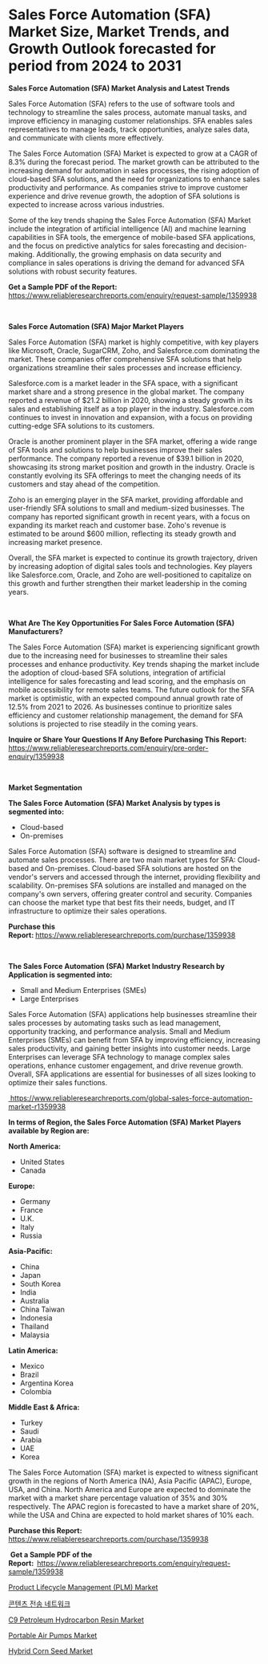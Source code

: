<p><h1>Sales Force Automation (SFA) Market Size, Market Trends, and Growth Outlook forecasted for period from 2024 to 2031</h1></p><p><strong>Sales Force Automation (SFA) Market Analysis and Latest Trends</strong></p>
<p><p>Sales Force Automation (SFA) refers to the use of software tools and technology to streamline the sales process, automate manual tasks, and improve efficiency in managing customer relationships. SFA enables sales representatives to manage leads, track opportunities, analyze sales data, and communicate with clients more effectively.</p><p>The Sales Force Automation (SFA) Market is expected to grow at a CAGR of 8.3% during the forecast period. The market growth can be attributed to the increasing demand for automation in sales processes, the rising adoption of cloud-based SFA solutions, and the need for organizations to enhance sales productivity and performance. As companies strive to improve customer experience and drive revenue growth, the adoption of SFA solutions is expected to increase across various industries.</p><p>Some of the key trends shaping the Sales Force Automation (SFA) Market include the integration of artificial intelligence (AI) and machine learning capabilities in SFA tools, the emergence of mobile-based SFA applications, and the focus on predictive analytics for sales forecasting and decision-making. Additionally, the growing emphasis on data security and compliance in sales operations is driving the demand for advanced SFA solutions with robust security features.</p></p>
<p><strong>Get a Sample PDF of the Report:&nbsp;</strong> <a href="https://www.reliableresearchreports.com/enquiry/request-sample/1359938">https://www.reliableresearchreports.com/enquiry/request-sample/1359938</a></p>
<p>&nbsp;</p>
<p><strong>Sales Force Automation (SFA) Major Market Players</strong></p>
<p><p>Sales Force Automation (SFA) market is highly competitive, with key players like Microsoft, Oracle, SugarCRM, Zoho, and Salesforce.com dominating the market. These companies offer comprehensive SFA solutions that help organizations streamline their sales processes and increase efficiency.</p><p>Salesforce.com is a market leader in the SFA space, with a significant market share and a strong presence in the global market. The company reported a revenue of $21.2 billion in 2020, showing a steady growth in its sales and establishing itself as a top player in the industry. Salesforce.com continues to invest in innovation and expansion, with a focus on providing cutting-edge SFA solutions to its customers.</p><p>Oracle is another prominent player in the SFA market, offering a wide range of SFA tools and solutions to help businesses improve their sales performance. The company reported a revenue of $39.1 billion in 2020, showcasing its strong market position and growth in the industry. Oracle is constantly evolving its SFA offerings to meet the changing needs of its customers and stay ahead of the competition.</p><p>Zoho is an emerging player in the SFA market, providing affordable and user-friendly SFA solutions to small and medium-sized businesses. The company has reported significant growth in recent years, with a focus on expanding its market reach and customer base. Zoho's revenue is estimated to be around $600 million, reflecting its steady growth and increasing market presence.</p><p>Overall, the SFA market is expected to continue its growth trajectory, driven by increasing adoption of digital sales tools and technologies. Key players like Salesforce.com, Oracle, and Zoho are well-positioned to capitalize on this growth and further strengthen their market leadership in the coming years.</p></p>
<p>&nbsp;</p>
<p><strong>What Are The Key Opportunities For Sales Force Automation (SFA) Manufacturers?</strong></p>
<p><p>The Sales Force Automation (SFA) market is experiencing significant growth due to the increasing need for businesses to streamline their sales processes and enhance productivity. Key trends shaping the market include the adoption of cloud-based SFA solutions, integration of artificial intelligence for sales forecasting and lead scoring, and the emphasis on mobile accessibility for remote sales teams. The future outlook for the SFA market is optimistic, with an expected compound annual growth rate of 12.5% from 2021 to 2026. As businesses continue to prioritize sales efficiency and customer relationship management, the demand for SFA solutions is projected to rise steadily in the coming years.</p></p>
<p><strong>Inquire or Share Your Questions If Any Before Purchasing This Report:</strong> <a href="https://www.reliableresearchreports.com/enquiry/pre-order-enquiry/1359938">https://www.reliableresearchreports.com/enquiry/pre-order-enquiry/1359938</a></p>
<p>&nbsp;</p>
<p><strong>Market Segmentation</strong></p>
<p><strong>The Sales Force Automation (SFA) Market Analysis by types is segmented into:</strong></p>
<p><ul><li>Cloud-based</li><li>On-premises</li></ul></p>
<p><p>Sales Force Automation (SFA) software is designed to streamline and automate sales processes. There are two main market types for SFA: Cloud-based and On-premises. Cloud-based SFA solutions are hosted on the vendor's servers and accessed through the internet, providing flexibility and scalability. On-premises SFA solutions are installed and managed on the company's own servers, offering greater control and security. Companies can choose the market type that best fits their needs, budget, and IT infrastructure to optimize their sales operations.</p></p>
<p><strong>Purchase this Report:&nbsp;</strong><a href="https://www.reliableresearchreports.com/purchase/1359938">https://www.reliableresearchreports.com/purchase/1359938</a></p>
<p>&nbsp;</p>
<p><strong>The Sales Force Automation (SFA) Market Industry Research by Application is segmented into:</strong></p>
<p><ul><li>Small and Medium Enterprises (SMEs)</li><li>Large Enterprises</li></ul></p>
<p><p>Sales Force Automation (SFA) applications help businesses streamline their sales processes by automating tasks such as lead management, opportunity tracking, and performance analysis. Small and Medium Enterprises (SMEs) can benefit from SFA by improving efficiency, increasing sales productivity, and gaining better insights into customer needs. Large Enterprises can leverage SFA technology to manage complex sales operations, enhance customer engagement, and drive revenue growth. Overall, SFA applications are essential for businesses of all sizes looking to optimize their sales functions.</p></p>
<p><a href="https://www.reliableresearchreports.com/global-sales-force-automation-market-r1359938">&nbsp;https://www.reliableresearchreports.com/global-sales-force-automation-market-r1359938</a></p>
<p><strong>In terms of Region, the Sales Force Automation (SFA) Market Players available by Region are:</strong></p>
<p>
    <p> <strong> North America: </strong>
        <ul>
            <li>United States</li>
            <li>Canada</li>
        </ul>
        </p> 
    <p> <strong> Europe: </strong>
        <ul>
            <li>Germany</li>
            <li>France</li>
            <li>U.K.</li>
            <li>Italy</li>
            <li>Russia</li>
        </ul>
        </p> 
    <p> <strong> Asia-Pacific: </strong>
        <ul>
            <li>China</li>
            <li>Japan</li>
            <li>South Korea</li>
            <li>India</li>
            <li>Australia</li>
            <li>China Taiwan</li>
            <li>Indonesia</li>
            <li>Thailand</li>
            <li>Malaysia</li>
        </ul>
        </p> 
    <p> <strong> Latin America: </strong>
        <ul>
            <li>Mexico</li>
            <li>Brazil</li>
            <li>Argentina Korea</li>
            <li>Colombia</li>
        </ul>
        </p> 
    <p> <strong> Middle East & Africa: </strong>
        <ul>
            <li>Turkey</li>
            <li>Saudi</li>
            <li>Arabia</li>
            <li>UAE</li>
            <li>Korea</li>
        </ul>
    </p>
    </p>
<p><p>The Sales Force Automation (SFA) market is expected to witness significant growth in the regions of North America (NA), Asia Pacific (APAC), Europe, USA, and China. North America and Europe are expected to dominate the market with a market share percentage valuation of 35% and 30% respectively. The APAC region is forecasted to have a market share of 20%, while the USA and China are expected to hold market shares of 10% each.</p></p>
<p><strong>Purchase this Report: </strong><a href="https://www.reliableresearchreports.com/purchase/1359938">https://www.reliableresearchreports.com/purchase/1359938</a></p>
<p>&nbsp;<strong>Get a Sample PDF of the Report:&nbsp;&nbsp;</strong><a href="https://www.reliableresearchreports.com/enquiry/request-sample/1359938">https://www.reliableresearchreports.com/enquiry/request-sample/1359938</a></p>
<p><strong></strong></p>
<p><p><a href="https://github.com/jerrycopelandthomaswsqd8q/Market-Research-Report-List-2/blob/main/product-lifecycle-management-plm-market.md">Product Lifecycle Management (PLM) Market</a></p><p><a href="https://github.com/fredrickeglers/Market-Research-Report-List-2/blob/main/618698460665.md">콘텐츠 전송 네트워크</a></p><p><a href="https://www.linkedin.com/pulse/c9-petroleum-hydrocarbon-resin-market-dynamics-2024-2031-p39ff">C9 Petroleum Hydrocarbon Resin Market</a></p><p><a href="https://issuu.com/reportprime-2/docs/portable-air-pumps-market-size-2030.pptx">Portable Air Pumps Market</a></p><p><a href="https://www.linkedin.com/pulse/hybrid-corn-seed-market-analysis-size-global-industry-amvne">Hybrid Corn Seed Market</a></p></p>